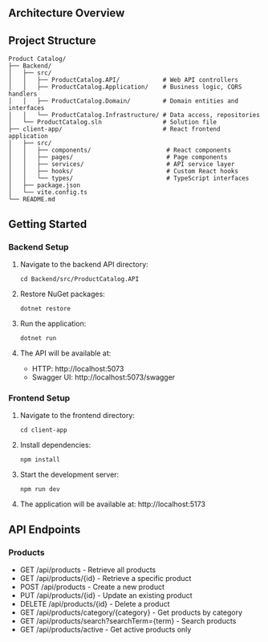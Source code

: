 ## Architecture Overview

## Project Structure

```
Product Catalog/
├── Backend/
│   ├── src/
│   │   ├── ProductCatalog.API/            # Web API controllers
│   │   ├── ProductCatalog.Application/    # Business logic, CQRS handlers
│   │   ├── ProductCatalog.Domain/         # Domain entities and interfaces
│   │   └── ProductCatalog.Infrastructure/ # Data access, repositories
│   └── ProductCatalog.sln                 # Solution file
├── client-app/                            # React frontend application
│   ├── src/
│   │   ├── components/                     # React components
│   │   ├── pages/                          # Page components
│   │   ├── services/                       # API service layer
│   │   ├── hooks/                          # Custom React hooks
│   │   └── types/                          # TypeScript interfaces
│   ├── package.json
│   └── vite.config.ts
└── README.md
```


## Getting Started

### Backend Setup

1. Navigate to the backend API directory:
   ```
   cd Backend/src/ProductCatalog.API
   ```

2. Restore NuGet packages:
   ```
   dotnet restore
   ```

3. Run the application:
   ```
   dotnet run
   ```

4. The API will be available at:
   - HTTP: http://localhost:5073
   - Swagger UI: http://localhost:5073/swagger

### Frontend Setup

1. Navigate to the frontend directory:
   ```
   cd client-app
   ```

2. Install dependencies:
   ```
   npm install
   ```

3. Start the development server:
   ```
   npm run dev
   ```

4. The application will be available at: http://localhost:5173

## API Endpoints

### Products
- GET /api/products - Retrieve all products
- GET /api/products/{id} - Retrieve a specific product
- POST /api/products - Create a new product
- PUT /api/products/{id} - Update an existing product
- DELETE /api/products/{id} - Delete a product
- GET /api/products/category/{category} - Get products by category
- GET /api/products/search?searchTerm={term} - Search products
- GET /api/products/active - Get active products only
